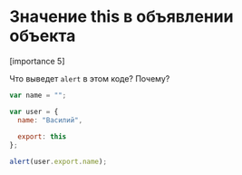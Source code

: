 # Значение this в объявлении объекта

[importance 5]

Что выведет `alert` в этом коде? Почему?

```js
var name = "";

var user = {
  name: "Василий",
        
  export: this
};  

alert(user.export.name);
```

